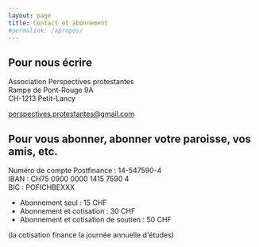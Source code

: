 ```yaml
---
layout: page
title: Contact et abonnement
#permalink: /apropos/
---
```


## Pour nous écrire

Association Perspectives protestantes<br>
Rampe de Pont-Rouge 9A<br>
CH-1213 Petit-Lancy

perspectives.protestantes@gmail.com


## Pour vous abonner, abonner votre paroisse, vos amis, etc.

Numéro de compte Postfinance : 14-547590-4<br>
IBAN : CH75 0900 0000 1415 7590 4<br>
BIC : POFICHBEXXX<br>

* Abonnement seul : 15 CHF
* Abonnement et cotisation : 30 CHF
* Abonnement et cotisation de soutien : 50 CHF

(la cotisation finance la journée annuelle d'études)
